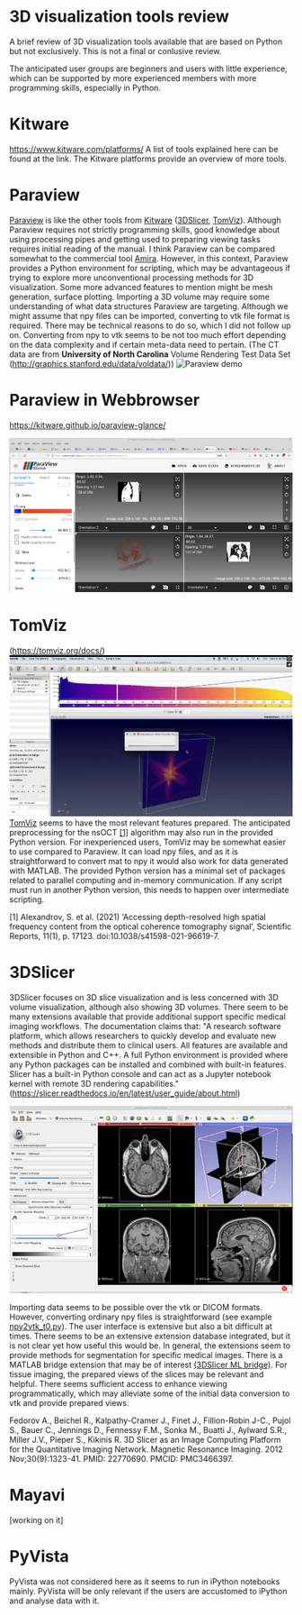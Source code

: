 # 3D visualization tools review
A brief review of 3D visualization tools available that are based on Python but not exclusively. 
This is not a final or conlusive review. 

The anticipated user groups are beginners and users with little experience, which can be supported by more experienced members with more programming skills, especially in Python.

# Kitware
https://www.kitware.com/platforms/
A list of tools explained here can be found at the link.
The Kitware platforms provide an overview of more tools.

# Paraview
[Paraview](https://www.paraview.org/) is like the other tools from [Kitware](https://www.kitware.com/) ([3DSlicer](https://www.slicer.org/), [TomViz](https://tomviz.org/)). 
Although Paraview requires not strictly programming skills, good knowledge about using processing pipes and getting used to preparing viewing tasks requires initial reading of the manual. I think Paraview can be compared somewhat to the commercial tool [Amira](https://en.wikipedia.org/wiki/Amira_(software)). 
However, in this context, Paraview provides a Python environment for scripting, which may be advantageous if trying to explore more unconventional processing methods for 3D visualization.
Some more advanced features to mention might be mesh generation, surface plotting. 
Importing a 3D volume may require some understanding of what data structures Paraview are targeting. Although we might assume that npy files can be imported, converting to vtk file format is required. 
There may be technical reasons to do so, which I did not follow up on. Converting from npy to vtk seems to be not too much effort depending on the data complexity and if certain meta-data need to pertain.
(The CT data are from __University of North Carolina__ Volume Rendering Test Data Set (http://graphics.stanford.edu/data/voldata/)) 
![Paraview demo](PV_show.gif)

# Paraview in Webbrowser
https://kitware.github.io/paraview-glance/

![Paraview demo web](PV_show_online.gif)

# TomViz 
(https://tomviz.org/docs/)
![TomViz](TomViz.gif)
[TomViz](https://tomviz.org/) seems to have the most relevant features prepared. The anticipated preprocessing for the nsOCT [[1]](#nsOCT) algorithm may also run in the provided Python version.
For inexperienced users, TomViz may be somewhat easier to use compared to Paraview.
It can load npy files, and as it is straightforward to convert mat to npy it would also work for data generated with MATLAB.
The provided Python version has a minimal set of packages related to parallel computing and in-memory communication. If any script must run in another Python version, this needs to happen over intermediate scripting.

<a id="nsOCT">[1]</a> Alexandrov, S. et al. (2021) ‘Accessing depth-resolved high spatial frequency content from the optical coherence tomography signal’, Scientific Reports, 11(1), p. 17123. doi:10.1038/s41598-021-96619-7.

# 3DSlicer
3DSlicer focuses on 3D slice visualization and is less concerned with 3D volume visualization, although also showing 3D volumes.
There seem to be many extensions available that provide additional support specific medical imaging workflows.
The documentation claims that:
"A research software platform, which allows researchers to quickly develop and evaluate new methods and distribute them to clinical users. All features are available and extensible in Python and C++. A full Python environment is provided where any Python packages can be installed and combined with built-in features. Slicer has a built-in Python console and can act as a Jupyter notebook kernel with remote 3D rendering capabilities."
(https://slicer.readthedocs.io/en/latest/user_guide/about.html)

![](3DSlicer.gif)

Importing data seems to be possible over the vtk or DICOM formats. However, converting ordinary npy files is straightforward (see example [npy2vtk_t0.py](npy2vtk_t0.py)).
The user interface is extensive but also a bit difficult at times. 
There seems to be an extensive extension database integrated, but it is not clear yet how useful this would be. In general, the extensions seem to provide methods for segmentation for specific medical images.
There is a MATLAB bridge extension that may be of interest [(3DSlicer ML bridge)](https://www.slicer.org/slicerWiki/index.php/Documentation/Nightly/Extensions/MatlabBridge).
For tissue imaging, the prepared views of the slices may be relevant and helpful. There seems sufficient access to enhance viewing programmatically, which may alleviate some of the initial data conversion to vtk and provide prepared views.



Fedorov A., Beichel R., Kalpathy-Cramer J., Finet J., Fillion-Robin J-C., Pujol S., Bauer C., Jennings D., Fennessy F.M., Sonka M., Buatti J., Aylward S.R., Miller J.V., Pieper S., Kikinis R. 3D Slicer as an Image Computing Platform for the Quantitative Imaging Network. Magnetic Resonance Imaging. 2012 Nov;30(9):1323-41. PMID: 22770690. PMCID: PMC3466397.

# Mayavi
[working on it]

# PyVista
PyVista was not considered here as it seems to run in iPython notebooks mainly. PyVista will be only relevant if the users are accustomed to iPython and analyse data with it.



